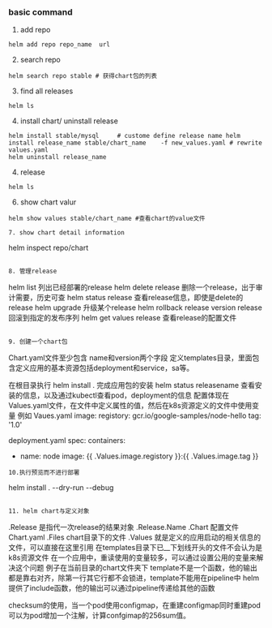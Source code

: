 ### basic command

1. add repo
```
helm add repo repo_name  url
```

2. search repo
```
helm search repo stable # 获得chart包的列表
```

3. find all releases
```
helm ls
```

4. install chart/ uninstall release
```
helm install stable/mysql     # custome define release name helm install release_name stable/chart_name    -f new_values.yaml # rewrite values.yaml
helm uninstall release_name 
```

4. release
```
helm ls
```

6. show chart valur
```
helm show values stable/chart_name #查看chart的value文件

7. show chart detail information
```
helm inspect repo/chart
```

8. 管理release
```
helm list 列出已经部署的release
helm delete release   删除一个release，出于审计需要，历史可查
helm status release   查看release信息，即使是delete的release
helm upgrade 升级某个release
helm rollback release version   release 回滚到指定的发布序列
helm get values release 查看release的配置文件
```

9. 创建一个chart包
```
Chart.yaml文件至少包含 name和version两个字段
定义templates目录，里面包含定义应用的基本资源包括deployment和service，sa等。

在根目录执行  helm install . 完成应用包的安装
helm status releasename 查看安装的信息，以及通过kubectl查看pod，deployment的信息
配置体现在Values.yaml文件，在文件中定义属性的值，然后在k8s资源定义的文件中使用变量
例如
Vaues.yaml
image:
  registory: gcr.io/google-samples/node-hello
  tag: '1.0'

deployment.yaml
spec:
  containers:
  - name: node
    image: {{ .Values.image.registory }}:{{ .Values.image.tag }}
```
10.执行预览而不进行部署
```
helm install . --dry-run --debug
```

11. helm chart与定义对象
```
.Release 是指代一次release的结果对象 .Release.Name
.Chart 配置文件 Chart.yaml
.Files chart目录下的文件
.Values 就是定义的应用启动的相关信息的文件，可以直接在这里引用
在templates目录下已__下划线开头的文件不会认为是k8s资源文件
在一个应用中，重读使用的变量较多，可以通过设置公用的变量来解决这个问题
例子在当前目录的chart文件夹下
template不是一个函数，他的输出都是靠右对齐，除第一行其它行都不会锁进，template不能用在pipeline中
helm提供了include函数，他的输出可以通过pipeline传递给其他的函数

checksum的使用，当一个pod使用configmap，在重建configmap同时重建pod
可以为pod增加一个注解，计算confgimap的256sum值。
```

